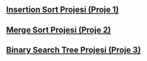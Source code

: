 ## [Insertion Sort Projesi (Proje 1)](insertion-sort-projesi.md)

## [Merge Sort Projesi (Proje 2)](merge-sort-projesi.md)

## [Binary Search Tree Projesi (Proje 3)](binary-search-tree-projesi.md)
